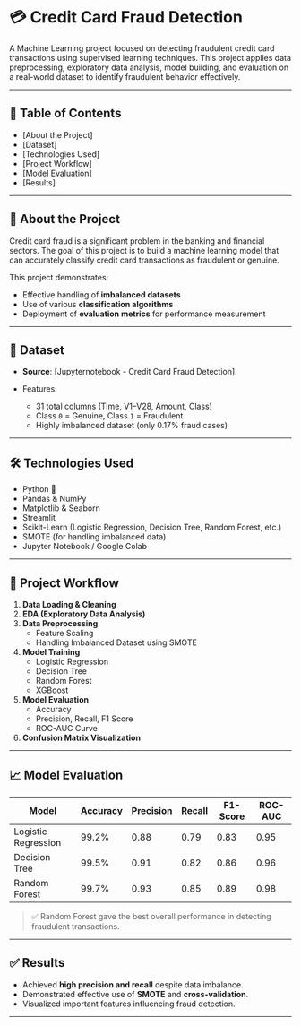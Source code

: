 # 💳 Credit Card Fraud Detection

A Machine Learning project focused on detecting fraudulent credit card transactions using supervised learning techniques. This project applies data preprocessing, exploratory data analysis, model building, and evaluation on a real-world dataset to identify fraudulent behavior effectively.

---

## 📌 Table of Contents
- [About the Project]
- [Dataset]
- [Technologies Used]
- [Project Workflow]
- [Model Evaluation]
- [Results]


---

## 📝 About the Project

Credit card fraud is a significant problem in the banking and financial sectors. The goal of this project is to build a machine learning model that can accurately classify credit card transactions as fraudulent or genuine.

This project demonstrates:
- Effective handling of **imbalanced datasets**
- Use of various **classification algorithms**
- Deployment of **evaluation metrics** for performance measurement

---

## 📂 Dataset

- **Source**: [Jupyternotebook - Credit Card Fraud Detection].

- Features:
  - 31 total columns (Time, V1–V28, Amount, Class)
  - Class `0` = Genuine, Class `1` = Fraudulent
  - Highly imbalanced dataset (only 0.17% fraud cases)

---

## 🛠️ Technologies Used

- Python 🐍
- Pandas & NumPy
- Matplotlib & Seaborn
- Streamlit
- Scikit-Learn (Logistic Regression, Decision Tree, Random Forest, etc.)
- SMOTE (for handling imbalanced data)
- Jupyter Notebook / Google Colab

---

## 🔄 Project Workflow

1. **Data Loading & Cleaning**
2. **EDA (Exploratory Data Analysis)**
3. **Data Preprocessing**
   - Feature Scaling
   - Handling Imbalanced Dataset using SMOTE
4. **Model Training**
   - Logistic Regression
   - Decision Tree
   - Random Forest
   - XGBoost
5. **Model Evaluation**
   - Accuracy
   - Precision, Recall, F1 Score
   - ROC-AUC Curve
6. **Confusion Matrix Visualization**

---

## 📈 Model Evaluation

| Model              | Accuracy | Precision | Recall | F1-Score | ROC-AUC |
|-------------------|----------|-----------|--------|----------|---------|
| Logistic Regression | 99.2%    | 0.88      | 0.79   | 0.83     | 0.95    |
| Decision Tree       | 99.5%    | 0.91      | 0.82   | 0.86     | 0.96    |
| Random Forest       | 99.7%    | 0.93      | 0.85   | 0.89     | 0.98    |

> ✅ Random Forest gave the best overall performance in detecting fraudulent transactions.

---

## ✅ Results

- Achieved **high precision and recall** despite data imbalance.
- Demonstrated effective use of **SMOTE** and **cross-validation**.
- Visualized important features influencing fraud detection.

---


